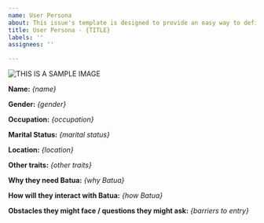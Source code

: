 ```yaml
---
name: User Persona
about: This issue's template is designed to provide an easy way to define user personas.
title: User Persona - {TITLE}
labels: ''
assignees: ''

---
```


<!-- First, click the "Preview" option above, to see how this will look when submitted -->
<!-- Then click "Write" to come back here - see how all these comments are hidden? -->
<!-- You can delete these <!-- comments if you like -->

<!-- Now, insert the title of the persona above, instead of "{TITLE}", e.g. "Crypto Nerd" -->

<!-- you can delete this image, even though it's a nice photo @chrishobcroft took it -->
![THIS IS A SAMPLE IMAGE](https://user-images.githubusercontent.com/2212651/95482432-bc693080-09ab-11eb-9c64-f17d2542d8fa.png)
<!-- then, you can simply drag-and-drop (or copy-and-paste) your photo into here -->

**Name:** _{name}_
<!-- insert the name of the persona instead of {name}, e.g. "Siddhartha" -->

**Gender:** _{gender}_
<!-- insert the gender of the persona instead of {gender}, e.g. "Male", "Female", "Non-binary" -->

**Occupation:** _{occupation}_
<!-- insert the occupation of the persona instead of {occupation}, e.g. "Toilet Cleaner" -->

**Marital Status:** _{marital status}_
<!-- insert the marital status of the persona instead of {marital status}, e.g. "Divorced" -->

**Location:** _{location}_
<!-- insert the location of the persona instead of {location}, e.g. "Mobile and Laptop" -->

**Other traits:** _{other traits}_
<!-- give the reader a flavour of this persona: what characterises them, who are they? -->
<!-- insert the other traits of the persona instead of {other traits} -->




**Why they need Batua:** _{why Batua}_
<!-- describe an unfulfilled need that this persona has, which Batua fulfils -->
<!-- insert the reason for the persona to use Batua instead of {why Batua} -->




**How will they interact with Batua:** _{how Batua}_
<!-- describe situation(s) where they might use Batua, how it works, be poetic if possible -->
<!-- insert the description of how the persona will use Batua instead of {how Batua} -->



**Obstacles they might face / questions they might ask:** _{barriers to entry}_
<!-- describe problems they might have with using Batua -->
<!-- insert the barriers to entry for this persona instead of {barriers to entry} -->



<!-- the end - now make another one... :) and be even more poetic next time -->
